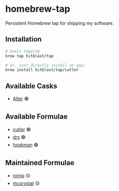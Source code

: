 # homebrew-tap

Persistent Homebrew tap for shipping my software.

## Installation

```bash
# basic tapping
brew tap hitblast/tap

# or, just directly install an app:
brew install hitblast/tap/cutler
```

## Available Casks

- [Alter](https://github.com/hitblast/Alter) 🟢

## Available Formulae

- [cutler](https://github.com/hitblast/cutler) 🟢
- [drs](https://github.com/hitblast/defaults-rs) 🟢
- [hookman](https://github.com/hitblast/hookman) 🟢

## Maintained Formulae

- [nimip](https://github.com/hitblast/nimip) 🟡
- [mcsrvstat](https://github.com/hitblast/mcsrvstat) 🟡
